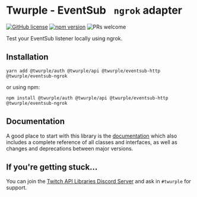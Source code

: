 # Twurple - EventSub ` ngrok` adapter

[![GitHub license](https://img.shields.io/badge/license-MIT-blue.svg)](https://github.com/twurple/twurple/blob/main/LICENSE)
[![npm version](https://img.shields.io/npm/v/@twurple/eventsub-ngrok.svg?style=flat)](https://www.npmjs.com/package/@twurple/eventsub-ngrok)
![PRs welcome](https://img.shields.io/badge/PRs-welcome-brightgreen.svg)

Test your EventSub listener locally using ngrok.

## Installation

	yarn add @twurple/auth @twurple/api @twurple/eventsub-http @twurple/eventsub-ngrok

or using npm:

	npm install @twurple/auth @twurple/api @twurple/eventsub-http @twurple/eventsub-ngrok

## Documentation

A good place to start with this library is the [documentation](https://twurple.js.org/docs/getting-data/eventsub/ngrok.html)
which also includes a complete reference of all classes and interfaces, as well as changes and deprecations between major versions.

## If you're getting stuck...

You can join the [Twitch API Libraries Discord Server](https://discord.gg/b9ZqMfz) and ask in `#twurple` for support.
